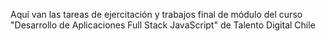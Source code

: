 Aquí van las tareas de ejercitación y trabajos final de módulo del curso "Desarrollo de Aplicaciones Full Stack JavaScript" de Talento Digital Chile
